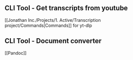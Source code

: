 ##  CLI Tool - Get transcripts from youtube
[[Jonathan Inc./Projects/1. Active/Transcription project/Commands|Commands]] for yt-dlp

##  CLI Tool - Document converter
[[Pandoc]] 
